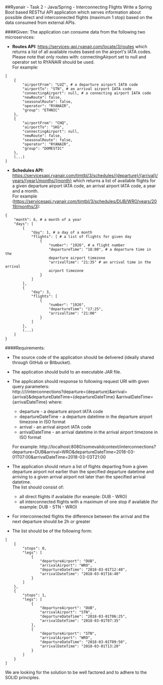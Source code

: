 ##Ryanair - Task 2 - Java/Spring - Interconnecting Flights
Write a Spring Boot based RESTful API application which serves information about possible direct
and interconnected flights (maximum 1 stop) based on the data consumed from external APIs.

####Given:
The application can consume data from the following two microservices:
 - **Routes API:** https://services-api.ryanair.com/locate/3/routes which returns a list of all available routes based
 on the airport's IATA codes. Please note that only routes with: connectingAirport set to null and operator set to 
 RYANAIR should be used.<br>
 For example:
 
```
[
    {
        "airportFrom": "LUZ", # a departure airport IATA code
        "airportTo": "STN", # an arrival airport IATA code
        "connectingAirport": null, # a connecting airport IATA code
        "newRoute": false,
        "seasonalRoute": false,
        "operator": "RYANAIR",
        "group": "ETHNIC"
    },
    {
        "airportFrom": "CHQ",
        "airportTo": "SKG",
        "connectingAirport": null,
        "newRoute": false,
        "seasonalRoute": false,
        "operator": "RYANAIR",
        "group": "DOMESTIC"
    },
    (...)
]
```
 - **Schedules API:** https://servicesapi.ryanair.com/timtbl/3/schedules/{departure}/{arrival}/years/{year}/months/{month}
which returns a list of available flights for a given departure airport IATA code, an arrival airport IATA code, 
a year and a month.<br>
For example (https://servicesapi.ryanair.com/timtbl/3/schedules/DUB/WRO/years/2019/months/3):

```
{
    "month": 6, # a month of a year
    "days": [
        {
            "day": 1, # a day of a month
            "flights": [ # a list of flights for given day
                {
                    "number": "1926", # a flight number
                    "departureTime": "18:00", # a departure time in the
                    departure airport timezone
                    "arrivalTime": "21:35" # an arrival time in the arrival
                    airport timezone
                }
            ]
        },
        {
            "day": 3,
            "flights": [
                {
                    "number": "1926",
                    "departureTime": "17:25",
                    "arrivalTime": "21:00"
                }
            ]
        },
        (...)
    ]
}
```
####Requirements:
 - The source code of the application should be delivered (ideally shared through GitHub or Bitbucket).
 - The application should build to an executable JAR file.
 - The application should response to following request URI with given query parameters:<br>
    http://<HOST>/<CONTEXT>/interconnections?departure={departure}&arrival={arrival}&departureDateTime={departureDateTime}
    &arrivalDateTime={arrivalDateTime} where:
     - departure - a departure airport IATA code
     - departureDateTime - a departure datetime in the departure airport timezone in ISO format
     - arrival - an arrival airport IATA code
     - arrivalDateTime - an arrival datetime in the arrival airport timezone in ISO format 
    
    For example: http://localhost:8080/somevalidcontext/interconnections?departure=DUB&arrival=WRO&departureDateTime=2018-03-01T07:00&arrivalDateTime=2018-03-03T21:00
 - The application should return a list of flights departing from a given departure airport not earlier than the 
 specified departure datetime and arriving to a given arrival airport not later than the specified arrival datetime.<br>
 The list should consist of:
    - all direct flights if available (for example: DUB - WRO)
    - all interconnected flights with a maximum of one stop if available (for example: DUB - STN - WRO)
 - For interconnected flights the difference between the arrival and the next departure should be 2h or greater
 - The list should be of the following form:
```
[
    {
        "stops": 0,
        "legs": [
            {
                "departureAirport": "DUB",
                "arrivalAirport": "WRO",
                "departureDateTime": "2018-03-01T12:40",
                "arrivalDateTime": "2018-03-01T16:40"
            }
        ]
    },
    {
        "stops": 1,
        "legs": [
            {
                "departureAirport": "DUB",
                "arrivalAirport": "STN",
                "departureDateTime": "2018-03-01T06:25",
                "arrivalDateTime": "2018-03-01T07:35"
            },
            {
                "departureAirport": "STN",
                "arrivalAirport": "WRO",
                "departureDateTime": "2018-03-01T09:50",
                "arrivalDateTime": "2018-03-01T13:20"
            }
        ]
    }
]
```
We are looking for the solution to be well factored and to adhere to the SOLID principles.